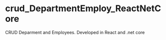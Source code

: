 # crud_DepartmentEmploy_ReactNetCore
CRUD  Deparment and Employees. Developed in React and .net core 
